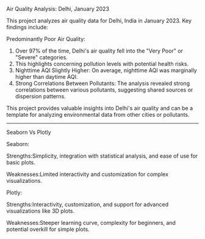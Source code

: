 Air Quality Analysis: Delhi, January 2023

This project analyzes air quality data for Delhi, India in January 2023. Key findings include:

Predominantly Poor Air Quality:

1. Over 97% of the time, Delhi's air quality fell into the "Very Poor" or "Severe" categories.
2. This highlights concerning pollution levels with potential health risks.
3. Nighttime AQI Slightly Higher: On average, nighttime AQI was marginally higher than daytime AQI.
4. Strong Correlations Between Pollutants: The analysis revealed strong correlations between various pollutants, suggesting shared sources or dispersion patterns.

This project provides valuable insights into Delhi's air quality and can be a template for analyzing environmental data from other cities or pollutants.

----------------------------------------------------------------------------------------------------------------------------------------------

Seaborn Vs Plotly

Seaborn:

Strengths:Simplicity, integration with statistical analysis, and ease of use for basic plots.

Weaknesses:Limited interactivity and customization for complex visualizations.

Plotly:

Strengths:Interactivity, customization, and support for advanced visualizations like 3D plots.

Weaknesses:Steeper learning curve, complexity for beginners, and potential overkill for simple plots.
